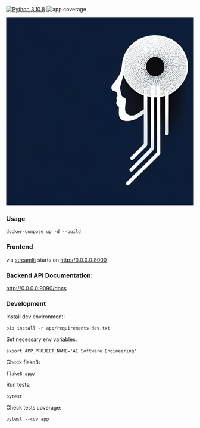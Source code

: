 [![Python 3.10.8](https://img.shields.io/badge/python-3.10.8-blue.svg)](https://www.python.org/downloads/release/python-3108/)
![app coverage](https://img.shields.io/badge/app_test_coverage-43%25-yellowgreen)

![ScreenShot](img/sound_logo.png)

### Usage
```shell
docker-compose up -d --build
```
### Frontend 
via [streamlit](https://github.com/streamlit) starts on http://0.0.0.0:8000

### Backend API Documentation: 
http://0.0.0.0:9090/docs

### Development
Install dev environment:
```shell
pip install -r app/requirements-dev.txt
```
Set necessary env variables:
```shell
export APP_PROJECT_NAME='AI Software Engineering'
```
Check flake8:
```shell
flake8 app/
```
Run tests:
```shell
pytest
```
Check tests coverage:
```shell
pytest --cov app
```

